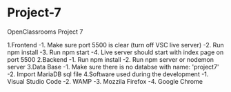 # Project-7
OpenClassrooms Project 7

1.Frontend
  -1. Make sure port 5500 is clear (turn off VSC live server)
  -2. Run npm install
  -3. Run npm start
  -4. Live server should start with index page on port 5500
2.Backend
  -1. Run npm install
  -2. Run npm server or nodemon server
3.Data Base
  -1. Make sure there is no databse with name: 'project7'
  -2. Import MariaDB sql file
4.Software used during the development
  -1. Visual Studio Code
  -2. WAMP
  -3. Mozzila Firefox
  -4. Google Chrome
